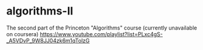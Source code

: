 # algorithms-II

The second part of the Princeton "Algorithms" course (currently unavailable on coursera)
https://www.youtube.com/playlist?list=PLxc4gS-_A5VDvP_9W8JJ04zk6m1qTolzG
